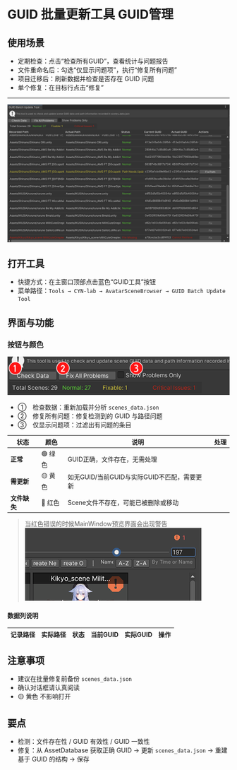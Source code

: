 # GUID 批量更新工具  GUID管理

## 使用场景

- 定期检查：点击“检查所有GUID”，查看统计与问题报告
- 文件重命名后：勾选“仅显示问题项”，执行“修复所有问题”
- 项目迁移后：刷新数据并检查是否存在 GUID 问题
- 单个修复：在目标行点击“修复”

-----

![GUID工具](img/GUIDtool.png)

## 打开工具

- 快捷方式：在主窗口顶部点击蓝色“GUID工具”按钮
- 菜单路径：`Tools → CYN-lab → AvatarSceneBrowser → GUID Batch Update Tool`

## 界面与功能

### 按钮与颜色

![GUID工具](img/GUIDtool2.png)

- ①　检查数据：重新加载并分析 `scenes_data.json`
- ②　修复所有问题：修复检测到的 GUID 与路径问题
- ③　仅显示问题项：过滤出有问题的条目


| 状态 | 颜色 | 说明 | 处理| 
|------|------|------|-----|
| **正常** | 🟢 绿色 | GUID正确，文件存在，无需处理 | |
| **需更新** | 🟡 黄色 | 如无GUID/当前GUID与实际GUID不匹配，需要更新 | |
| **文件缺失** | 🔴 红色 | Scene文件不存在，可能已被删除或移动 | |

>当红色错误的时候MainWindow预览界面会出现警告
>![GUID工具](img/GUIDtool3.png)

#### 数据列说明

| 记录路径 | 实际路径 | 状态|当前GUID | 实际GUID | 操作|
|------|------|------|------|------|------|

## 注意事项

- 建议在批量修复前备份 `scenes_data.json`
- 确认对话框请认真阅读
- 🟡 黄色 不影响打开

## 要点

- 检测：文件存在性 / GUID 有效性 / GUID 一致性
- 修复：从 AssetDatabase 获取正确 GUID → 更新 `scenes_data.json` → 重建基于 GUID 的结构 → 保存